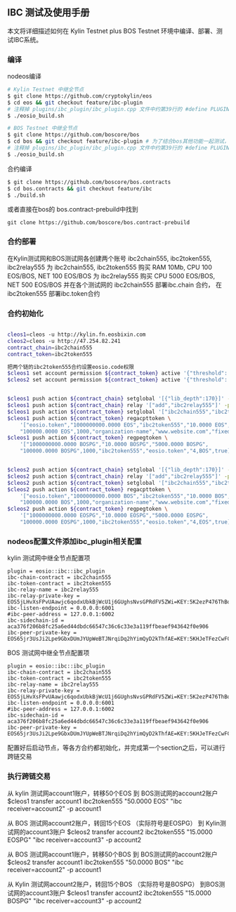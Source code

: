 

## IBC 测试及使用手册

本文将详细描述如何在 Kylin Testnet plus BOS Testnet 环境中编译、部署、测试IBC系统。


### 编译

nodeos编译
``` bash
# Kylin Testnet 中继全节点
$ git clone https://github.com/cryptokylin/eos 
$ cd eos && git checkout feature/ibc-plugin
# 注释掉 plugins/ibc_plugin/ibc_plugin.cpp 文件中约第39行的 #define PLUGIN_TEST
$ ./eosio_build.sh

# BOS Testnet 中继全节点
$ git clone https://github.com/boscore/bos 
$ cd bos && git checkout feature/ibc-plugin # 为了结合bos其他功能一起测试，需要把此分支rebase到某个bos的release分支
# 注释掉 plugins/ibc_plugin/ibc_plugin.cpp 文件中约第39行的 #define PLUGIN_TEST
$ ./eosio_build.sh
```

合约编译
``` bash
$ git clone https://github.com/boscore/bos.contracts
$ cd bos.contracts && git checkout feature/ibc
$ ./build.sh
```
或者直接在bos的 bos.contract-prebuild中找到
```
git clone https://github.com/boscore/bos.contract-prebuild
```
### 合约部署

在Kylin测试网和BOS测试网各创建两个账号 ibc2chain555, ibc2token555, ibc2relay555
为 ibc2chain555, ibc2token555 购买 RAM 10Mb, CPU 100 EOS/BOS, NET 100 EOS/BOS
为 ibc2relay555 购买 CPU 5000 EOS/BOS, NET 500 EOS/BOS
并在各个测试网的 ibc2chain555 部署ibc.chain 合约， 在 ibc2token555 部署ibc.token合约

### 合约初始化

``` bash

cleos1=cleos -u http://kylin.fn.eosbixin.com
cleos2=cleos -u http://47.254.82.241
contract_chain=ibc2chain555
contract_token=ibc2token555

把两个链的ibc2token555合约设置eosio.code权限
$cleos1 set account permission ${contract_token} active '{"threshold": 1, "keys":[{"key":"'${token_c_pubkey}'", "weight":1}], "accounts":[{"permission":{"actor":"'${contract_token}'","permission":"eosio.code"},"weight":1}], "waits":[] }' owner -p ${contract_token}
$cleos2 set account permission ${contract_token} active '{"threshold": 1, "keys":[{"key":"'${token_c_pubkey}'", "weight":1}], "accounts":[{"permission":{"actor":"'${contract_token}'","permission":"eosio.code"},"weight":1}], "waits":[] }' owner -p ${contract_token}


$cleos1 push action ${contract_chain} setglobal '[{"lib_depth":170}]' -p ${contract_chain}
$cleos1 push action ${contract_chain} relay '["add","ibc2relay555"]' -p ${contract_chain}
$cleos1 push action ${contract_token} setglobal '["ibc2chain555","ibc2token555",5000,1000,10,true]' -p ${contract_token}
$cleos1 push action ${contract_token} regacpttoken \
    '["eosio.token","1000000000.0000 EOS","ibc2token555","10.0000 EOS","5000.0000 EOS",
    "100000.0000 EOS",1000,"organization-name","www.website.com","fixed","0.1000 EOS",0.01,true,"4,EOSPG"]' -p ${contract_token}
$cleos1 push action ${contract_token} regpegtoken \
    '["1000000000.0000 BOSPG","10.0000 BOSPG","5000.0000 BOSPG",
    "100000.0000 BOSPG",1000,"ibc2token555","eosio.token","4,BOS",true]' -p ${contract_token}


$cleos2 push action ${contract_chain} setglobal '[{"lib_depth":170}]' -p ${contract_chain}
$cleos2 push action ${contract_chain} relay '["add","ibc2relay555"]' -p ${contract_chain}
$cleos2 push action ${contract_token} setglobal '["ibc2chain555","ibc2token555",5000,1000,10,true]' -p ${contract_token}
$cleos2 push action ${contract_token} regacpttoken \
    '["eosio.token","1000000000.0000 BOS","ibc2token555","10.0000 BOS","5000.0000 BOS",
    "100000.0000 BOS",1000,"organization-name","www.website.com","fixed","0.1000 BOS",0.01,true,"4,BOSPG"]' -p ${contract_token}
$cleos2 push action ${contract_token} regpegtoken \
    '["1000000000.0000 EOSPG","10.0000 EOSPG","5000.0000 EOSPG",
    "100000.0000 EOSPG",1000,"ibc2token555","eosio.token","4,EOS",true]' -p ${contract_token}

```

### nodeos配置文件添加ibc_plugin相关配置

kylin 测试网中继全节点配置项
``` 
plugin = eosio::ibc::ibc_plugin
ibc-chain-contract = ibc2chain555
ibc-token-contract = ibc2token555
ibc-relay-name = ibc2relay555
ibc-relay-private-key = EOS5jLHvXsFPvUAawjc6qodxUbkBjWcU1j6GUghsNvsGPRdFV5ZWi=KEY:5K2ezP476ThBo9zSrDqTofzaLiKrQaLEkAzv3USdeaFFrD5LAX1
ibc-listen-endpoint = 0.0.0.0:6001
#ibc-peer-address = 127.0.0.1:6002
ibc-sidechain-id = aca376f206b8fc25a6ed44dbdc66547c36c6c33e3a119ffbeaef943642f0e906
ibc-peer-private-key = EOS65jr3UsJi2Lpe9GbxDUmJYUpWeBTJNrqiDq2hYimQyD2kThfAE=KEY:5KHJeTFezCwFCYsaA4Hm2sqEXvxmD2zkgvs3fRT2KarWLiTwv71
```

BOS 测试网中继全节点配置项
``` 
plugin = eosio::ibc::ibc_plugin
ibc-chain-contract = ibc2chain555
ibc-token-contract = ibc2token555
ibc-relay-name = ibc2relay555
ibc-relay-private-key = EOS5jLHvXsFPvUAawjc6qodxUbkBjWcU1j6GUghsNvsGPRdFV5ZWi=KEY:5K2ezP476ThBo9zSrDqTofzaLiKrQaLEkAzv3USdeaFFrD5LAX1
ibc-listen-endpoint = 0.0.0.0:6001
#ibc-peer-address = 127.0.0.1:6002
ibc-sidechain-id = aca376f206b8fc25a6ed44dbdc66547c36c6c33e3a119ffbeaef943642f0e906
ibc-peer-private-key = EOS65jr3UsJi2Lpe9GbxDUmJYUpWeBTJNrqiDq2hYimQyD2kThfAE=KEY:5KHJeTFezCwFCYsaA4Hm2sqEXvxmD2zkgvs3fRT2KarWLiTwv71
```

配置好后启动节点，等各方合约都初始化，并完成第一个section之后，可以进行跨链交易

### 执行跨链交易

从 kylin 测试网account1账户，转移50个EOS 到 BOS测试网的account2账户
$cleos1 transfer account1 ibc2token555 "50.0000 EOS" "ibc receiver=account2" -p account1

从 BOS 测试网account2账户，转回15个EOS （实际符号是EOSPG） 到 Kylin测试网的account3账户
$cleos2 transfer account2 ibc2token555 "15.0000 EOSPG" "ibc receiver=account3" -p account2


从 BOS 测试网account1账户，转移50个BOS 到 BOS测试网的account2账户
$cleos2 transfer account1 ibc2token555 "50.0000 BOS" "ibc receiver=account2" -p account1

从 Kylin 测试网account2账户，转回15个BOS （实际符号是BOSPG） 到BOS测试网的account3账户
$cleos1 transfer account2 ibc2token555 "15.0000 BOSPG" "ibc receiver=account3" -p account2









